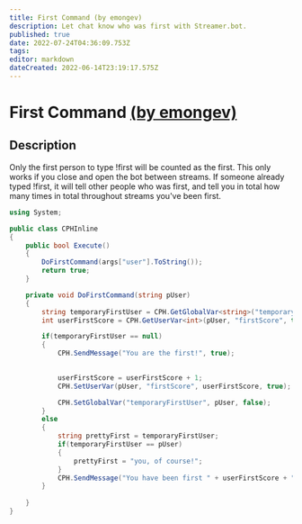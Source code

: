 ```yaml
---
title: First Command (by emongev)
description: Let chat know who was first with Streamer.bot.
published: true
date: 2022-07-24T04:36:09.753Z
tags: 
editor: markdown
dateCreated: 2022-06-14T23:19:17.575Z
---
```


# First Command [(by emongev)](https://www.twitch.tv/emongev)

## Description
Only the first person to type !first will be counted as the first. This only works if you close and open the bot between streams. If someone already typed !first, it will tell other people who was first, and tell you in total how many times in total throughout streams you've been first. 

```cs
using System;

public class CPHInline
{
    public bool Execute()
    {
        DoFirstCommand(args["user"].ToString());
        return true;
    }

    private void DoFirstCommand(string pUser)
    {
        string temporaryFirstUser = CPH.GetGlobalVar<string>("temporaryFirstUser", false);
        int userFirstScore = CPH.GetUserVar<int>(pUser, "firstScore", true);

        if(temporaryFirstUser == null)
        {
            CPH.SendMessage("You are the first!", true);

            
            userFirstScore = userFirstScore + 1;
            CPH.SetUserVar(pUser, "firstScore", userFirstScore, true);

            CPH.SetGlobalVar("temporaryFirstUser", pUser, false);
        }
        else
        {
            string prettyFirst = temporaryFirstUser;
            if(temporaryFirstUser == pUser)
            {
                prettyFirst = "you, of course!";
            }
            CPH.SendMessage("You have been first " + userFirstScore + " times. Today's first person here was: " + prettyFirst, true);
        }
        
    }
}
```